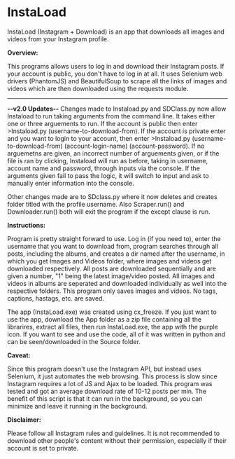 # InstaLoad
InstaLoad (Instagram + Download) is an app that downloads all images and videos from your Instagram profile.

**Overview:** 

This programs allows users to log in and download their Instagram posts. If your account is public, you don't have to log in at all. It uses Selenium web drivers (PhantomJS) and BeautifulSoup to scrape all the links of images and videos which are then downloaded using the requests module.
_____

**--v2.0 Updates--**
Changes made to Instaload.py and SDClass.py now allow Instaload to run taking arguments from the command line. It takes either one or three arguements to run. If the account is public then enter >Instaload.py (username-to-download-from).  If the account is private enter and you want to login to your account, then enter >Instaload.py (username-to-download-from) (account-login-name) (account-password). If no arguemetns are given, an incorrect number of arguements given, or if the file is ran by clicking, Instaload will run as before, taking in username, account name and password, through inputs via the console. If the arguments given fail to pass the logic, it will switch to input and ask to manually enter information into the console.

Other changes made are to SDclass.py where it now deletes and creates folder titled with the profile username. Also Scraper.run() and Downloader.run() both will exit the program if the except clause is run.

**Instructions:**

Program is pretty straight forward to use. Log in (if you need to), enter the username that you want to download from, program searches through all posts, including the albums, and creates a dir named after the username, in which you get Images and Videos folder, where images and videos get downloaded respectively. All posts are downloaded sequentially and are given a number, "1" being the latest image/video posted. All images and videos in albums are seperated and downloaded individually as well into the respective folders.
This program only saves images and videos. No tags, captions, hastags, etc. are saved.

The app (InstaLoad.exe) was created using cx_freeze. If you just want to use the app, download the App folder as a zip file containing all the librarires, extract all files, then run InstaLoad.exe, the app with the purple icon. If you want to see and use the code, all of it was written in python and can be seen/downloaded in the Source folder.

**Caveat:**

Since this program doesn't use the Instagram API, but instead uses Selenium, it just automates the web browsing. This process is slow since Instagram requires a lot of JS and Ajax to be loaded. This program was tested and got an average download rate of 10-12 posts per min. The benefit of this script is that it can run in the background, so you can minimize and leave it running in the background.

**Disclaimer:**

Please follow all Instagram rules and guidelines. It is not recommended to download other people's content without their permission, especially if their account is set to private.

